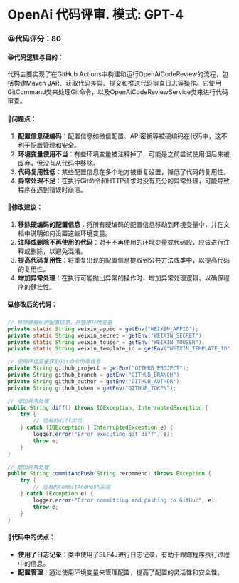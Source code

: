 # OpenAi 代码评审. 模式: GPT-4

### 😀代码评分：80
#### 😀代码逻辑与目的：
代码主要实现了在GitHub Actions中构建和运行OpenAiCodeReview的流程，包括构建Maven JAR、获取代码差异、提交和推送代码审查日志等操作。它使用GitCommand类来处理Git命令，以及OpenAiCodeReviewService类来进行代码审查。

#### 🎯问题点：
1. **配置信息硬编码**：配置信息如微信配置、API密钥等被硬编码在代码中，这不利于配置管理和安全。
2. **环境变量使用不当**：有些环境变量被注释掉了，可能是之前尝试使用但后来被废弃，但没有从代码中移除。
3. **代码复用性低**：某些配置信息在多个地方被重复设置，降低了代码的复用性。
4. **异常处理不足**：在执行Git命令和HTTP请求时没有充分的异常处理，可能导致程序在遇到错误时崩溃。

#### 🎯修改建议：
1. **移除硬编码的配置信息**：将所有硬编码的配置信息移动到环境变量中，并在文档中说明如何设置这些环境变量。
2. **注释或删除不再使用的代码**：对于不再使用的环境变量或代码段，应该进行注释或删除，以避免混淆。
3. **提高代码复用性**：将重复出现的配置信息提取到公共方法或类中，以提高代码的复用性。
4. **增加异常处理**：在执行可能抛出异常的操作时，增加异常处理逻辑，以确保程序的健壮性。

#### 💻修改后的代码：
```java
// 移除硬编码的配置信息，并使用环境变量
private static String weixin_appid = getEnv("WEIXIN_APPID");
private static String weixin_secret = getEnv("WEIXIN_SECRET");
private static String weixin_touser = getEnv("WEIXIN_TOUSER");
private static String weixin_template_id = getEnv("WEIXIN_TEMPLATE_ID");

// 使用环境变量获取Git命令所需信息
private String github_project = getEnv("GITHUB_PROJECT");
private String github_branch = getEnv("GITHUB_BRANCH");
private String github_author = getEnv("GITHUB_AUTHOR");
private String github_token = getEnv("GITHUB_TOKEN");

// 增加异常处理
public String diff() throws IOException, InterruptedException {
    try {
        // 现有的diff实现
    } catch (IOException | InterruptedException e) {
        logger.error("Error executing git diff", e);
        throw e;
    }
}

// 增加异常处理
public String commitAndPush(String recommend) throws Exception {
    try {
        // 现有的commitAndPush实现
    } catch (Exception e) {
        logger.error("Error committing and pushing to GitHub", e);
        throw e;
    }
}
```

#### 🤔代码中的优点：
- **使用了日志记录**：类中使用了SLF4J进行日志记录，有助于跟踪程序执行过程中的信息。
- **配置管理**：通过使用环境变量来管理配置，提高了配置的灵活性和安全性。